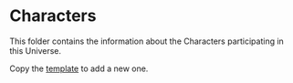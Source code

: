 # Characters

This folder contains the information about the Characters participating in this Universe.

Copy the [template](https://github.com/the-great-stories/SpaceOperaUniverse/blob/master/Characters/__TEMPLATE.md) to add a new one.
